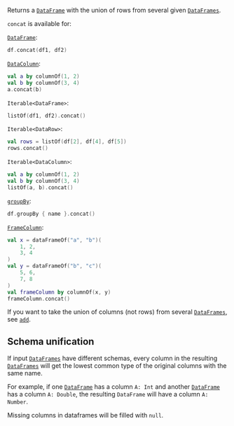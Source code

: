 [//]: # (title: concat)

<!---IMPORT org.jetbrains.kotlinx.dataframe.samples.api.Modify-->

Returns a [`DataFrame`](DataFrame.md) with the union of rows from several given [`DataFrames`](DataFrame.md).

`concat` is available for:

[`DataFrame`](DataFrame.md):

<!---FUN concatDataFrames-->

```kotlin
df.concat(df1, df2)
```

<!---END-->

[`DataColumn`](DataColumn.md):

<!---FUN concatColumns-->

```kotlin
val a by columnOf(1, 2)
val b by columnOf(3, 4)
a.concat(b)
```

<!---END-->

`Iterable<DataFrame>`:

<!---FUN concatIterable-->

```kotlin
listOf(df1, df2).concat()
```

<!---END-->

`Iterable<DataRow>`:

<!---FUN concatRows-->

```kotlin
val rows = listOf(df[2], df[4], df[5])
rows.concat()
```

<!---END-->

`Iterable<DataColumn>`:

<!---FUN concatColumnsIterable-->

```kotlin
val a by columnOf(1, 2)
val b by columnOf(3, 4)
listOf(a, b).concat()
```

<!---END-->

[`groupBy`](groupBy.md#transformation):

<!---FUN concatGroupBy-->

```kotlin
df.groupBy { name }.concat()
```

<dataFrame src="org.jetbrains.kotlinx.dataframe.samples.api.Modify.concatGroupBy.html"/>
<!---END-->

[`FrameColumn`](DataColumn.md#framecolumn):

<!---FUN concatFrameColumn-->

```kotlin
val x = dataFrameOf("a", "b")(
    1, 2,
    3, 4
)
val y = dataFrameOf("b", "c")(
    5, 6,
    7, 8
)
val frameColumn by columnOf(x, y)
frameColumn.concat()
```

<!---END-->

If you want to take the union of columns (not rows) from several [`DataFrames`](DataFrame.md), see [`add`](add.md).

## Schema unification

If input [`DataFrames`](DataFrame.md) have different schemas, every column in the resulting [`DataFrames`](DataFrame.md) 
will get the lowest common type of the original columns with the same name. 

For example, if one [`DataFrame`](DataFrame.md) has a column `A: Int` and another [`DataFrame`](DataFrame.md) has a column `A: Double`, 
the resulting ` DataFrame ` will have a column `A: Number`.

Missing columns in dataframes will be filled with `null`.
